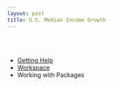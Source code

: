 ```yaml
---
layout: post
title: U.S. Median Income Growth
---
```


<style>
div {
    text-align: justify;
    text-justify: inter-word;
}
</style>

<br>
<br>

* [Getting Help](#getting_help)
* [Workspace](#workspace)
* Working with Packages
